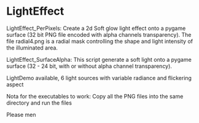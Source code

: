 # LightEffect

LightEffect_PerPixels: 
Create a 2d Soft glow light effect onto a pygame surface (32 bit PNG file encoded with alpha channels transparency). 
The file radial4.png is a radial mask controlling the shape and light intensity of the illuminated area.

LightEffect_SurfaceAlpha: 
This script generate a soft light onto a pygame surface (32 - 24 bit, with or without alpha channel transparency). 

LightDemo available, 6 light sources with variable radiance and flickering  aspect

Nota for the executables to work:
Copy all the PNG files into the same directory and run the files

Please men
